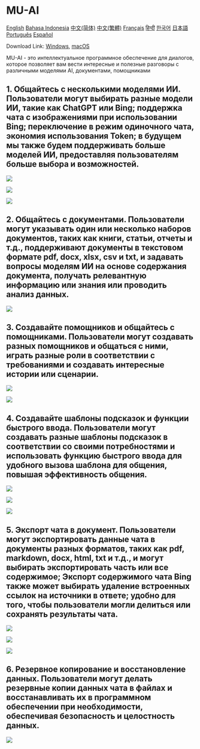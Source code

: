 # MU-AI

[English](./README.md)
[Bahasa Indonesia](./README-id-ID.md)
[中文(简体)](./README-zh-CN.md)
[中文(繁體)](./README-zh-HK.md)
[Français](./README-fr-FR.md)
[हिन्दी](./README-hi-IN.md)
[한국어](./README-ko-KR.md)
[日本語](./README-ja-JP.md)
[Português](./README-pt-PT.md)
[Español](./README-es-ES.md)

Download Link: [Windows](https://raw.githubusercontent.com/MicroUtil/muai/main/bin/MU-AI_0.1.0_x64-GH.msi.zip),
[macOS](https://raw.githubusercontent.com/MicroUtil/muai/main/bin/MU-AI_0.1.0_x64-GH.dmg)

MU-AI - это интеллектуальное программное обеспечение для диалогов, которое позволяет вам вести интересные и полезные разговоры с различными моделями AI, документами, помощниками

## 1. Общайтесь с несколькими моделями ИИ. Пользователи могут выбирать разные модели ИИ, такие как ChatGPT или Bing; поддержка чата с изображениями при использовании Bing; переключение в режим одиночного чата, экономия использования Token; в будущем мы также будем поддерживать больше моделей ИИ, предоставляя пользователям больше выбора и возможностей.

![](https://raw.githubusercontent.com/MicroUtil/muai/main/web/images/dark/1-1.jpg)

![](https://raw.githubusercontent.com/MicroUtil/muai/main/web/images/dark/1-2.jpg)

![](https://raw.githubusercontent.com/MicroUtil/muai/main/web/images/dark/1-3.jpg)

## 2. Общайтесь с документами. Пользователи могут указывать один или несколько наборов документов, таких как книги, статьи, отчеты и т.д., поддерживают документы в текстовом формате pdf, docx, xlsx, csv и txt, и задавать вопросы моделям ИИ на основе содержания документа, получать релевантную информацию или знания или проводить анализ данных.

![](https://raw.githubusercontent.com/MicroUtil/muai/main/web/images/dark/2-1.jpg)

## 3. Создавайте помощников и общайтесь с помощниками. Пользователи могут создавать разных помощников и общаться с ними, играть разные роли в соответствии с требованиями и создавать интересные истории или сценарии.

![](https://raw.githubusercontent.com/MicroUtil/muai/main/web/images/dark/3-1.jpg)

![](https://raw.githubusercontent.com/MicroUtil/muai/main/web/images/dark/3-2.jpg)

## 4. Создавайте шаблоны подсказок и функции быстрого ввода. Пользователи могут создавать разные шаблоны подсказок в соответствии со своими потребностями и использовать функцию быстрого ввода для удобного вызова шаблона для общения, повышая эффективность общения.

![](https://raw.githubusercontent.com/MicroUtil/muai/main/web/images/dark/4-1.jpg)

![](https://raw.githubusercontent.com/MicroUtil/muai/main/web/images/dark/4-2.jpg)

![](https://raw.githubusercontent.com/MicroUtil/muai/main/web/images/dark/4-3.jpg)

## 5. Экспорт чата в документ. Пользователи могут экспортировать данные чата в документы разных форматов, таких как pdf, markdown, docx, html, txt и т.д., и могут выбирать экспортировать часть или все содержимое; Экспорт содержимого чата Bing также может выбирать удаление встроенных ссылок на источники в ответе; удобно для того, чтобы пользователи могли делиться или сохранять результаты чата.

![](https://raw.githubusercontent.com/MicroUtil/muai/main/web/images/dark/5-1.jpg)

![](https://raw.githubusercontent.com/MicroUtil/muai/main/web/images/dark/5-2.jpg)

![](https://raw.githubusercontent.com/MicroUtil/muai/main/web/images/dark/5-3.jpg)

## 6. Резервное копирование и восстановление данных. Пользователи могут делать резервные копии данных чата в файлах и восстанавливать их в программном обеспечении при необходимости, обеспечивая безопасность и целостность данных.

![](https://raw.githubusercontent.com/MicroUtil/muai/main/web/images/dark/6-1.jpg)

